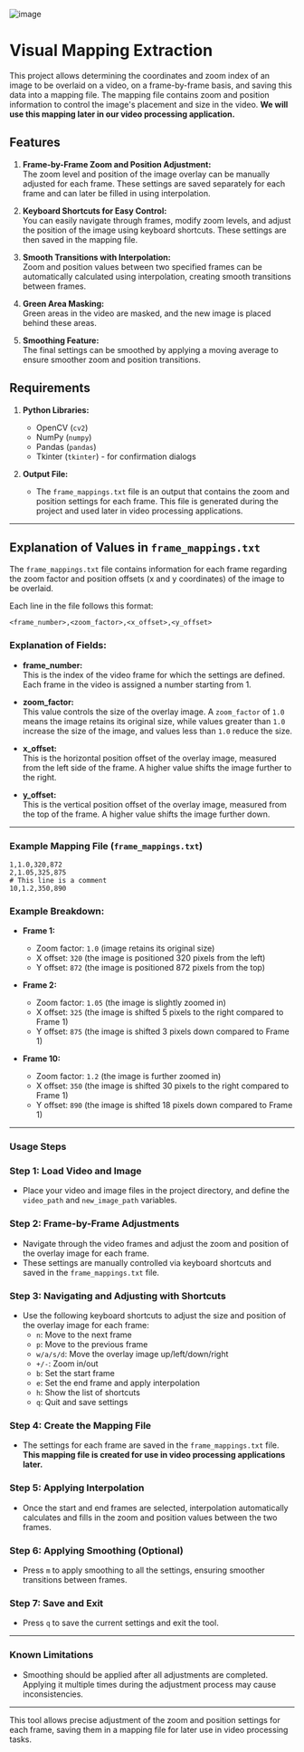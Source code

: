 ![image](https://github.com/user-attachments/assets/41dbeb26-8363-44d8-9c7d-514fe04d81ca)

# Visual Mapping Extraction

This project allows determining the coordinates and zoom index of an image to be overlaid on a video, on a frame-by-frame basis, and saving this data into a mapping file. The mapping file contains zoom and position information to control the image's placement and size in the video. **We will use this mapping later in our video processing application.**

## Features

1. **Frame-by-Frame Zoom and Position Adjustment:**  
   The zoom level and position of the image overlay can be manually adjusted for each frame. These settings are saved separately for each frame and can later be filled in using interpolation.

2. **Keyboard Shortcuts for Easy Control:**  
   You can easily navigate through frames, modify zoom levels, and adjust the position of the image using keyboard shortcuts. These settings are then saved in the mapping file.

3. **Smooth Transitions with Interpolation:**  
   Zoom and position values between two specified frames can be automatically calculated using interpolation, creating smooth transitions between frames.

4. **Green Area Masking:**  
   Green areas in the video are masked, and the new image is placed behind these areas.

5. **Smoothing Feature:**  
   The final settings can be smoothed by applying a moving average to ensure smoother zoom and position transitions.

## Requirements

1. **Python Libraries:**
   - OpenCV (`cv2`)
   - NumPy (`numpy`)
   - Pandas (`pandas`)
   - Tkinter (`tkinter`) - for confirmation dialogs

2. **Output File:**
   - The `frame_mappings.txt` file is an output that contains the zoom and position settings for each frame. This file is generated during the project and used later in video processing applications.

---

## Explanation of Values in `frame_mappings.txt`

The `frame_mappings.txt` file contains information for each frame regarding the zoom factor and position offsets (x and y coordinates) of the image to be overlaid.

Each line in the file follows this format:

```
<frame_number>,<zoom_factor>,<x_offset>,<y_offset>
```

### Explanation of Fields:

- **frame_number:**  
  This is the index of the video frame for which the settings are defined. Each frame in the video is assigned a number starting from 1.

- **zoom_factor:**  
  This value controls the size of the overlay image. A `zoom_factor` of `1.0` means the image retains its original size, while values greater than `1.0` increase the size of the image, and values less than `1.0` reduce the size.

- **x_offset:**  
  This is the horizontal position offset of the overlay image, measured from the left side of the frame. A higher value shifts the image further to the right.

- **y_offset:**  
  This is the vertical position offset of the overlay image, measured from the top of the frame. A higher value shifts the image further down.

---

### Example Mapping File (`frame_mappings.txt`)

```
1,1.0,320,872
2,1.05,325,875
# This line is a comment
10,1.2,350,890
```

### Example Breakdown:

- **Frame 1:**  
  - Zoom factor: `1.0` (image retains its original size)
  - X offset: `320` (the image is positioned 320 pixels from the left)
  - Y offset: `872` (the image is positioned 872 pixels from the top)

- **Frame 2:**  
  - Zoom factor: `1.05` (the image is slightly zoomed in)
  - X offset: `325` (the image is shifted 5 pixels to the right compared to Frame 1)
  - Y offset: `875` (the image is shifted 3 pixels down compared to Frame 1)

- **Frame 10:**  
  - Zoom factor: `1.2` (the image is further zoomed in)
  - X offset: `350` (the image is shifted 30 pixels to the right compared to Frame 1)
  - Y offset: `890` (the image is shifted 18 pixels down compared to Frame 1)

---

### Usage Steps

### Step 1: Load Video and Image
- Place your video and image files in the project directory, and define the `video_path` and `new_image_path` variables.

### Step 2: Frame-by-Frame Adjustments
- Navigate through the video frames and adjust the zoom and position of the overlay image for each frame. 
- These settings are manually controlled via keyboard shortcuts and saved in the `frame_mappings.txt` file.

### Step 3: Navigating and Adjusting with Shortcuts
- Use the following keyboard shortcuts to adjust the size and position of the overlay image for each frame:
  - `n`: Move to the next frame
  - `p`: Move to the previous frame
  - `w/a/s/d`: Move the overlay image up/left/down/right
  - `+/-`: Zoom in/out
  - `b`: Set the start frame
  - `e`: Set the end frame and apply interpolation
  - `h`: Show the list of shortcuts
  - `q`: Quit and save settings

### Step 4: Create the Mapping File
- The settings for each frame are saved in the `frame_mappings.txt` file. **This mapping file is created for use in video processing applications later.**

### Step 5: Applying Interpolation
- Once the start and end frames are selected, interpolation automatically calculates and fills in the zoom and position values between the two frames.

### Step 6: Applying Smoothing (Optional)
- Press `m` to apply smoothing to all the settings, ensuring smoother transitions between frames.

### Step 7: Save and Exit
- Press `q` to save the current settings and exit the tool.

---

### Known Limitations
- Smoothing should be applied after all adjustments are completed. Applying it multiple times during the adjustment process may cause inconsistencies.

---

This tool allows precise adjustment of the zoom and position settings for each frame, saving them in a mapping file for later use in video processing tasks.
